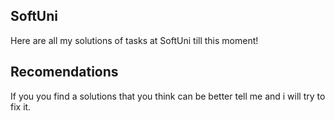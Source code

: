 ## SoftUni
Here are all my solutions of tasks at SoftUni till this moment!
## Recomendations
If you you find a solutions that you think can be better tell me and i will try to fix it.
